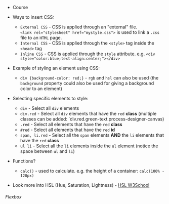 -  Course
-  Ways to insert CSS:
	-  `External CSS` -  CSS is applied through an "external" file. `<link rel="stylesheet" href="mystyle.css">` is used to link a `.css` file to an `HTML` page.
	-  `Internal CSS` - CSS is applied through the `<style>` tag inside the `<head>` tag
	-  `Inline CSS` - CSS is applied through the `style` attribute. e.g. `<div style="color:blue;text-align:center;"></div>`
	
-  Example of styling an element using CSS:
	-   `div {background-color: red;}` - `rgb` and `hsl` can also be used (the `background` property could also be used for giving a background color to an element)

-  Selecting specific elements to style: 
	-  `div` - Select all `div` elements
	-  `div.red` - Select all `div` elements that have the `red` **class** (multiple classes can be added: `div.red.green-text.process-designer-canvas)
	-  `.red` - Select all elements that have the `red` **class**
	-  `#red` - Select all elements that have the `red` **id**
	-   `span, li.red` - Select all the `span` elements **AND** the `li` elements that have the `red` **class**
	-  `ul li` - Select all the `li` elements inside the `ul` element (notice the space between `ul` and `li`)
	
-  Functions?
	-  `calc()` - used to calculate. e.g. the height of a container: `calc(100% - 120px)`
	
-  Look more into HSL (Hue, Saturation, Lightness) - [HSL W3School](https://www.w3schools.com/colors/colors_hsl.asp_)

###### Flexbox
